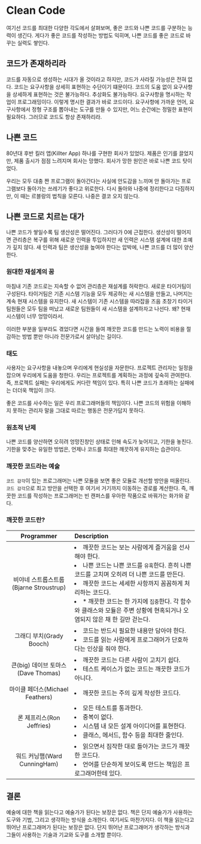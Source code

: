 # Clean Code

여기선 코드를 최대한 다양한 각도에서 살펴보며, 좋은 코드와 나쁜 코드를 구분하는 능력이 생긴다. 게다가 좋은 코드를 작성하는 방법도 익히며, 나쁜 코드를 좋은 코드로 바꾸는 실력도 쌓인다.

## 코드가 존재하리라

코드를 자동으로 생성하는 시대가 올 것이라고 하지만, 코드가 사라질 가능성은 전혀 없다. 코드는 요구사항을 상세히 표현하는 수단이기 떄문이다. 코드의 도움 없이 요구사항을 상세하게 표현하는 것은 불가능하다. 추상화도
불가능하다. 요구사항을 명시하는 작업이 프로그래밍이다. 이렇게 명시한 결과가 바로 코드이다. 요구사항에 가까운 언어, 요구사항에서 정형 구조를 뽑아내는 도구를 만들 수 있지만, 어느 순간에는 정밀한 표현이 필요하다.
그러므로 코드도 항상 존재하리라.

## 나쁜 코드

80년대 후반 킬러 앱(Killter App) 하나를 구현한 회사가 있었다. 제품은 인기를 끌었지만, 제품 출시가 점점 느려지며 회사는 망했다. 회사가 망한 원인은 바로 나쁜 코드 탓이었다.

우리는 모두 대충 짠 프로그램이 돌아간다는 사실에 안도감을 느끼며 안 돌아가는 프로그램보다 돌아가는 쓰레기가 좋다고 위로한다. 다시 돌아와 나중에 정리한다고 다짐하지만, 이 때는 르블랑의 법칙을 모른다. 나중은 결코
오지 않는다.

## 나쁜 코드로 치르는 대가

나쁜 코드가 쌓일수록 팀 생산성은 떨어진다. 그러다가 0에 근접한다. 생산성이 떨어지면 관리층은 복구를 위해 새로운 인력을 투입하지만 새 인력은 시스템 설계에 대한 조예가 깊지 않다. 새 인력과 팀은 생산성을 높여야
한다는 압박에, 나쁜 코드를 더 많이 양산한다.

### 원대한 재설계의 꿈

마침내 기존 코드로는 지속할 수 없어 관리층은 재설계를 허락한다. 새로운 타이거팀이 구성된다. 타이거팀은 기존 시스템 기능을 모두 제공하는 새 시스템을 만들고, 나머지는 계속 현재 시스템을 유지한다. 새 시스템이
기존 시스템을 따라잡을 즈음 초창기 타이거 팀원들은 모두 팀을 떠났고 새로운 팀원들이 새 시스템을 설계하자고 나선다. 왜? 현재 시스템이 너무 엉망이라서.

이러한 부분을 일부라도 겪었다면 시간을 들여 깨끗한 코드를 만드는 노력이 비용을 절감하는 방법 뿐만 아니라 전문가로서 살아남는 길이다.

### 태도

사용자는 요구사항을 내놓으며 우리에게 현실성을 자문한다. 프로젝트 관리자는 일정을 잡으며 우리에게 도움을 청한다. 우리는 프로젝트를 계획하는 과정에 깊숙히 관여한다. 즉, 프로젝트 실패는 우리에게도 커다란 책임이
있다. 특히 나쁜 코드가 초래하는 실패에는 더더욱 책임이 크다.

좋은 코드를 사수하는 일은 우리 프로그래머들의 책임이다. 나쁜 코드의 위험을 이해하지 못하는 관리자 말을 그대로 따르는 행동은 전문가답지 못하다.

### 원초적 난제

나쁜 코드를 양산하면 오히려 엉망진창인 상태로 인해 속도가 늦어지고, 기한을 놓친다. 기한을 맞추는 유일한 방법은, 언제나 코드를 최대한 깨끗하게 유지하는 습관이다.

### 깨끗한 코드라는 예술

`코드 감각`이 있는 프로그래머는 나쁜 모듈을 보면 좋은 모듈로 개선할 방안을 떠올린다. `코드 감각`으로 최고 방안을 선택한 후 여기서 거기까지 이동하는 경로를 계산한다. 즉, 깨끗한 코드를 작성하는 프로그래머는
빈 캔퍼스를 우아한 작품으로 바꿔가는 화가와 같다.

### 깨끗한 코드란?

|          Programmer           | Description                                                                                                                                                                                                                    |
|:-----------------------------:|:-------------------------------------------------------------------------------------------------------------------------------------------------------------------------------------------------------------------------------|
| 비야네 스트롭스트룹(Bjarne Stroustrup) | <li> 깨끗한 코드는 보는 사람에게 즐거움을 선사해야 한다.</li> <li>나쁜 코드는 나쁜 코드를 `유혹`한다. 흔히 나쁜 코드를 고치며 오히려 더 나쁜 코드를 만든다.</li><li>깨끗한 코드는 세세한 사항까지 꼼꼼하게 처리하는 코드다.</li><li>* 깨끗한 코드는 한 가지에 `집중`한다. 각 함수와 클래스와 모듈은 주변 상황에 현혹되거나 오염되지 않은 채 한 길만 걷는다.</li> |
|      그래디 부치(Grady Booch)      | <li>코드는 반드시 필요한 내용만 담아야 한다.</li><li>코드를 읽는 사람에게 프로그래머가 단호하다는 인상을 줘야 한다.</li>                                                                                                                                                   |
|  큰(big) 데이브 토마스(Dave Thomas)  | <li>깨끗한 코드는 다른 사람이 고치기 쉽다.</li><li>테스트 케이스가 없는 코드는 깨끗한 코드가 아니다.</li>                                                                                                                                                           |
|   마이클 페더스(Michael Feathers)   | <li>깨끗한 코드는 주의 깊게 작성한 코드다.</li>                                                                                                                                                                                                |
|     론 제프리스(Ron Jeffries)      | <li>모든 테스트를 통과한다.</li><li>중복이 없다.</li><li>시스템 내 모든 설계 아이디어를 표현한다.</li><li>클래스, 메서드, 함수 등을 최대한 줄인다.</li>                                                                                                                        |
|워드 커닝햄(Ward CunningHam)| <li>읽으면서 짐작한 대로 돌아가는 코드가 깨끗한 코드다.</li><li>언어를 단순하게 보이도록 만드는 책임은 프로그래머한테 있다.</li>                                                                                                                                               |

## 결론

예술에 대한 책을 읽는다고 예술가가 된다는 보장은 없다. 책은 단지 예술가가 사용하는 도구와 기법, 그리고 생각하는 방식을 소개한다. 여기서도 마찬가지다. 이 책을 읽는다고 뛰어난 프로그래머가 된다는 보장은 없다.
단지 뛰어난 프로그래머가 생각하는 방식과 그들이 사용하는 기술과 기교와 도구를 소개할 뿐이다.
